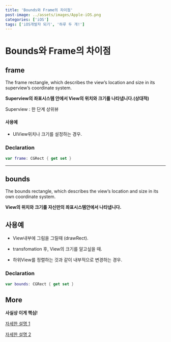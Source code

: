 ```yaml
---
title: 'Bounds와 Frame의 차이점'
post-image: ../assets/images/Apple-iOS.png
categories: ['iOS']
tags: ['iOS개발자 되기', '하루 두 개!']
---
```


# Bounds와 Frame의 차이점

## frame

The frame rectangle, which describes the view’s location and size in its superview’s coordinate system.

**Superview의 좌표시스템 안에서 View의 위치와 크기를 나타냅니다.(상대적)**

Superview : 한 단계 상위뷰

#### 사용예

-   UIView위치나 크기를 설정하는 경우. 

### Declaration

```swift
var frame: CGRect { get set }
```



---



## bounds

The bounds rectangle, which describes the view’s location and size in its own coordinate system.

**View의 위치와 크기를 자신만의 좌표시스템안에서 나타냅니다.** 

## 사용예

-   View내부에 그림을 그릴때 (drawRect).

-   transfomation 후, View의 크기를 알고싶을 때.

-   하위View를 정렬하는 것과 같이 내부적으로 변경하는 경우.

### Declaration

```swift
var bounds: CGRect { get set }
```



## More

**사실상 이게 핵심!**

[자세한 설명 1](https://zeddios.tistory.com/203)

[자세한 설명 2](https://zeddios.tistory.com/231)
